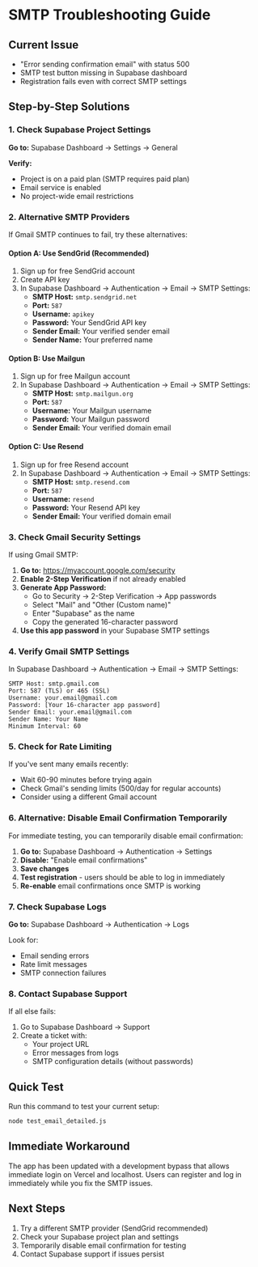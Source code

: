 # SMTP Troubleshooting Guide

## Current Issue
- "Error sending confirmation email" with status 500
- SMTP test button missing in Supabase dashboard
- Registration fails even with correct SMTP settings

## Step-by-Step Solutions

### 1. Check Supabase Project Settings

**Go to:** Supabase Dashboard → Settings → General

**Verify:**
- Project is on a paid plan (SMTP requires paid plan)
- Email service is enabled
- No project-wide email restrictions

### 2. Alternative SMTP Providers

If Gmail SMTP continues to fail, try these alternatives:

#### Option A: Use SendGrid (Recommended)
1. Sign up for free SendGrid account
2. Create API key
3. In Supabase Dashboard → Authentication → Email → SMTP Settings:
   - **SMTP Host:** `smtp.sendgrid.net`
   - **Port:** `587`
   - **Username:** `apikey`
   - **Password:** Your SendGrid API key
   - **Sender Email:** Your verified sender email
   - **Sender Name:** Your preferred name

#### Option B: Use Mailgun
1. Sign up for free Mailgun account
2. In Supabase Dashboard → Authentication → Email → SMTP Settings:
   - **SMTP Host:** `smtp.mailgun.org`
   - **Port:** `587`
   - **Username:** Your Mailgun username
   - **Password:** Your Mailgun password
   - **Sender Email:** Your verified domain email

#### Option C: Use Resend
1. Sign up for free Resend account
2. In Supabase Dashboard → Authentication → Email → SMTP Settings:
   - **SMTP Host:** `smtp.resend.com`
   - **Port:** `587`
   - **Username:** `resend`
   - **Password:** Your Resend API key
   - **Sender Email:** Your verified domain email

### 3. Check Gmail Security Settings

If using Gmail SMTP:

1. **Go to:** https://myaccount.google.com/security
2. **Enable 2-Step Verification** if not already enabled
3. **Generate App Password:**
   - Go to Security → 2-Step Verification → App passwords
   - Select "Mail" and "Other (Custom name)"
   - Enter "Supabase" as the name
   - Copy the generated 16-character password
4. **Use this app password** in your Supabase SMTP settings

### 4. Verify Gmail SMTP Settings

In Supabase Dashboard → Authentication → Email → SMTP Settings:

```
SMTP Host: smtp.gmail.com
Port: 587 (TLS) or 465 (SSL)
Username: your.email@gmail.com
Password: [Your 16-character app password]
Sender Email: your.email@gmail.com
Sender Name: Your Name
Minimum Interval: 60
```

### 5. Check for Rate Limiting

If you've sent many emails recently:
- Wait 60-90 minutes before trying again
- Check Gmail's sending limits (500/day for regular accounts)
- Consider using a different Gmail account

### 6. Alternative: Disable Email Confirmation Temporarily

For immediate testing, you can temporarily disable email confirmation:

1. **Go to:** Supabase Dashboard → Authentication → Settings
2. **Disable:** "Enable email confirmations"
3. **Save changes**
4. **Test registration** - users should be able to log in immediately
5. **Re-enable** email confirmations once SMTP is working

### 7. Check Supabase Logs

**Go to:** Supabase Dashboard → Authentication → Logs

Look for:
- Email sending errors
- Rate limit messages
- SMTP connection failures

### 8. Contact Supabase Support

If all else fails:
1. Go to Supabase Dashboard → Support
2. Create a ticket with:
   - Your project URL
   - Error messages from logs
   - SMTP configuration details (without passwords)

## Quick Test

Run this command to test your current setup:
```bash
node test_email_detailed.js
```

## Immediate Workaround

The app has been updated with a development bypass that allows immediate login on Vercel and localhost. Users can register and log in immediately while you fix the SMTP issues.

## Next Steps

1. Try a different SMTP provider (SendGrid recommended)
2. Check your Supabase project plan and settings
3. Temporarily disable email confirmation for testing
4. Contact Supabase support if issues persist 